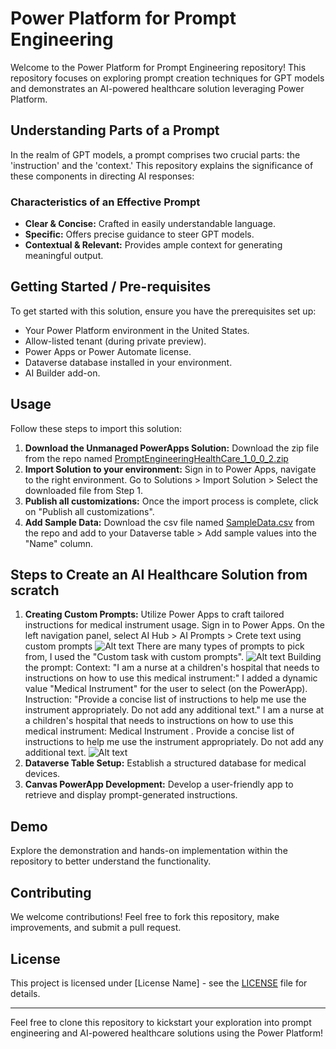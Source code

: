 # Power Platform for Prompt Engineering

Welcome to the Power Platform for Prompt Engineering repository! This repository focuses on exploring prompt creation techniques for GPT models and demonstrates an AI-powered healthcare solution leveraging Power Platform.

## Understanding Parts of a Prompt

In the realm of GPT models, a prompt comprises two crucial parts: the 'instruction' and the 'context.' This repository explains the significance of these components in directing AI responses:

### Characteristics of an Effective Prompt

- **Clear & Concise:** Crafted in easily understandable language.
- **Specific:** Offers precise guidance to steer GPT models.
- **Contextual & Relevant:** Provides ample context for generating meaningful output.

## Getting Started / Pre-requisites

To get started with this solution, ensure you have the prerequisites set up:

- Your Power Platform environment in the United States.
- Allow-listed tenant (during private preview).
- Power Apps or Power Automate license.
- Dataverse database installed in your environment.
- AI Builder add-on.

## Usage

Follow these steps to import this solution:

1. **Download the Unmanaged PowerApps Solution:** Download the zip file from the repo named [PromptEngineeringHealthCare_1_0_0_2.zip](PromptEngineeringHealthCare_1_0_0_2.zip)
2. **Import Solution to your environment:** Sign in to Power Apps, navigate to the right environment. Go to Solutions > Import Solution > Select the downloaded file from Step 1.
3. **Publish all customizations:** Once the import process is complete, click on "Publish all customizations".
4. **Add Sample Data:** Download the csv file named [SampleData.csv](SampleData.csv) from the repo and add to your Dataverse table > Add sample values into the "Name" column.

## Steps to Create an AI Healthcare Solution from scratch

1. **Creating Custom Prompts:** Utilize Power Apps to craft tailored instructions for medical instrument usage.
  Sign in to Power Apps. On the left navigation panel, select AI Hub > AI Prompts  > Crete text using custom prompts
  ![Alt text]()
  There are many types of prompts to pick from, I used the "Custom task with custom prompts".
  ![Alt text]()
  Building the prompt:
  Context: "I am a nurse at a children's hospital that needs to instructions on how to use this medical instrument:" I added a dynamic value "Medical Instrument" for the user to select (on the PowerApp).
  Instruction: "Provide a concise list of instructions to help me use the instrument appropriately. Do not add any additional text."
  I am a nurse at a children's hospital that needs to instructions on how to use this medical instrument: Medical Instrument . Provide a concise list of instructions to help me use the instrument appropriately. Do not add any additional text.
  ![Alt text]()
3. **Dataverse Table Setup:** Establish a structured database for medical devices.
4. **Canvas PowerApp Development:** Develop a user-friendly app to retrieve and display prompt-generated instructions.

## Demo

Explore the demonstration and hands-on implementation within the repository to better understand the functionality.

## Contributing

We welcome contributions! Feel free to fork this repository, make improvements, and submit a pull request.

## License

This project is licensed under [License Name] - see the [LICENSE](LICENSE) file for details.

---

Feel free to clone this repository to kickstart your exploration into prompt engineering and AI-powered healthcare solutions using the Power Platform!

